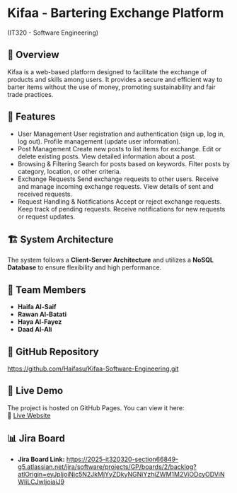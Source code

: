 # Kifaa - Bartering Exchange Platform
(IT320 - Software Engineering)

## 📌 **Overview**
Kifaa is a web-based platform designed to facilitate the exchange of products and skills among users. 
It provides a secure and efficient way to barter items without the use of money, promoting sustainability 
and fair trade practices.

## 🚀 **Features**
- User Management
User registration and authentication (sign up, log in, log out).
Profile management (update user information).
- Post Management
Create new posts to list items for exchange.
Edit or delete existing posts.
View detailed information about a post.
- Browsing & Filtering
Search for posts based on keywords.
Filter posts by category, location, or other criteria.
- Exchange Requests
Send exchange requests to other users.
Receive and manage incoming exchange requests.
View details of sent and received requests.
- Request Handling & Notifications
Accept or reject exchange requests.
Keep track of pending requests.
Receive notifications for new requests or request updates.

## 🏗️ **System Architecture**
The system follows a **Client-Server Architecture** and utilizes a **NoSQL Database** to ensure flexibility and high performance.

## 👥 Team Members 
- **Haifa Al-Saif** 
- **Rawan Al-Batati**   
- **Haya Al-Fayez**  
- **Daad Al-Ali** 

## 🔗 GitHub Repository 
https://github.com/Haifasu/Kifaa-Software-Engineering.git
## 🔗 Live Demo
The project is hosted on GitHub Pages. You can view it here:  
🔗 [Live Website](https://haifasu.github.io/Kifaa-Software-Engineering/)

## 📊 Jira Board
- **Jira Board Link:**
 https://2025-it320320-section66849-g5.atlassian.net/jira/software/projects/GP/boards/2/backlog?atlOrigin=eyJpIjoiNjc5N2JkMjYyZDkyNGNiYzhiZWM1M2ViODcyODViNWIiLCJwIjoiaiJ9
